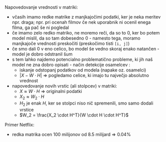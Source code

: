 Napovedovanje vrednosti v matriki:
- včasih imamo redke matrike z manjkajočimi podatki, ker je neka meritev npr. draga; npr. pri ocenah filmov če nek uporabnik ni ocenil enega filma, ga pač še ni pogledal
- če imamo zelo redko matriko, ne moremo reči, da so to 0, ker bo potem model mislil, da so tam dobesedno 0 - namesto tega, moramo manjkajoče vrednosti preskočiti (preskočimo tisti `[i, j]`)
- če smo dali 0 v eno celico, bo model še vedno skoraj enako natančen - model je dobro odstranil šum
- s tem lahko najdemo potencialno problematično probleme, ki jih naš model ne zna dobro opisati - način detekcije osamelcev :
	- iskanje odstopanj podatkov od modela (napake oz. osamelci)
	- $|X - W \cdot H|$ => pogledamo celice, ki imajo tu največjo absolutno vrednost
- napovedovanje novih vrstic (ali stolpcev) v matriki:
	- $X \approx W \cdot H$ => originalni podatki
	- $X_2 \approx W_2 \cdot H$
	- $H_2$ je enak $H$, ker se stolpci niso nič spremenili, smo samo dodali vrstice
	- $W_2 = \frac{X_2 \cdot H^T}{W \cdot H \cdot H^T}$

Primer Netflix:
- redka matrika ocen 100 milijonov od 8.5 milijard => 0.04%
